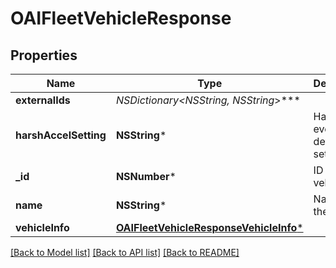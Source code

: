# OAIFleetVehicleResponse

## Properties
Name | Type | Description | Notes
------------ | ------------- | ------------- | -------------
**externalIds** | **NSDictionary&lt;NSString*, NSString*&gt;*** |  | [optional] 
**harshAccelSetting** | **NSString*** | Harsh event detection setting. | [optional] 
**_id** | **NSNumber*** | ID of the vehicle. | 
**name** | **NSString*** | Name of the vehicle. | 
**vehicleInfo** | [**OAIFleetVehicleResponseVehicleInfo***](OAIFleetVehicleResponseVehicleInfo.md) |  | [optional] 

[[Back to Model list]](../README.md#documentation-for-models) [[Back to API list]](../README.md#documentation-for-api-endpoints) [[Back to README]](../README.md)


